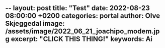 --
layout: post
title: "Test"
date: 2022-08-23 08:00:00 +0200
categories: portal
author: Olve Skjeggedal
image: /assets/image/2022_06_21_joachipo_modem.jpg
excerpt: "CLICK THIS THING!"
keywords: Ai
---